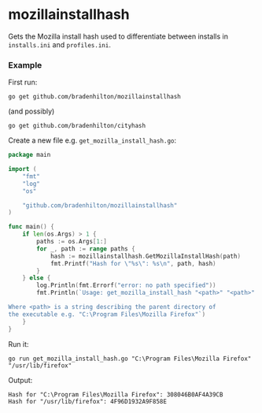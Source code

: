 # mozillainstallhash

Gets the Mozilla install hash used to differentiate between installs in `installs.ini` and `profiles.ini`.

### Example
First run:

```
go get github.com/bradenhilton/mozillainstallhash
```

(and possibly)

```
go get github.com/bradenhilton/cityhash
```

Create a new file e.g. `get_mozilla_install_hash.go`:

```go
package main

import (
	"fmt"
	"log"
	"os"

	"github.com/bradenhilton/mozillainstallhash"
)

func main() {
	if len(os.Args) > 1 {
		paths := os.Args[1:]
		for _, path := range paths {
			hash := mozillainstallhash.GetMozillaInstallHash(path)
			fmt.Printf("Hash for \"%s\": %s\n", path, hash)
		}
	} else {
		log.Println(fmt.Errorf("error: no path specified"))
		fmt.Println(`Usage: get_mozilla_install_hash "<path>" "<path>" etc.

Where <path> is a string describing the parent directory of
the executable e.g. "C:\Program Files\Mozilla Firefox"`)
	}
}
```

Run it:

```
go run get_mozilla_install_hash.go "C:\Program Files\Mozilla Firefox" "/usr/lib/firefox"
```

Output:

```
Hash for "C:\Program Files\Mozilla Firefox": 308046B0AF4A39CB
Hash for "/usr/lib/firefox": 4F96D1932A9F858E
```